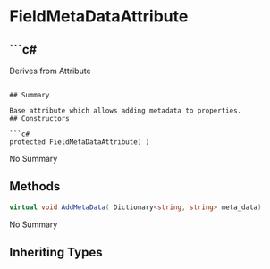 # FieldMetaDataAttribute

## ```c#
Derives from Attribute
```

## Summary

Base attribute which allows adding metadata to properties.
## Constructors

```c#
protected FieldMetaDataAttribute( ) 
```
No Summary
## Methods

```c#
virtual void AddMetaData( Dictionary<string, string> meta_data) 
```
No Summary
## Inheriting Types

